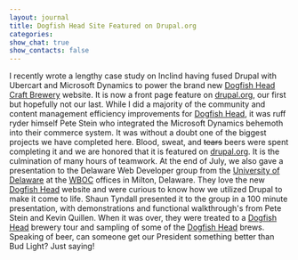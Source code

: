 ```yaml
---
layout: journal
title: Dogfish Head Site Featured on Drupal.org
categories: 
show_chat: true
show_contacts: false
---
```


I recently wrote a lengthy case study on Inclind having fused Drupal with Ubercart and Microsoft Dynamics to power the brand new <a href="http://www.dogfish.com" target="_blank">Dogfish Head Craft Brewery</a> website. It is now a front page feature on <a href="http://www.drupal.org" target="_blank">drupal.org</a>, our first but hopefully not our last. While I did a majority of the community and content management efficiency improvements for <a href="http://www.dogfish.com" target="_blank">Dogfish Head</a>, it was ruff ryder himself Pete Stein who integrated the Microsoft Dynamics behemoth into their commerce system. It was without a doubt one of the biggest projects we have completed here. Blood, sweat, and <del datetime="2009-07-30T18:58:47+00:00">tears</del> beers were spent completing it and we are honored that it is featured on <a href="http://www.drupal.org" target="_blank">drupal.org</a>. It is the culmination of many hours of teamwork. At the end of July, we also gave a presentation to the Delaware Web Developer group from the <a href="http://www.udel.edu" target="_blank">University of Delaware</a> at the <a href="http://www.wboc.com" target="_blank">WBOC</a> offices in Milton, Delaware. They love the new <a href="http://www.dogfish.com" target="_blank">Dogfish Head</a> website and were curious to know how we utilized Drupal to make it come to life. Shaun Tyndall presented it to the group in a 100 minute presentation, with demonstrations and functional walkthrough&#39;s from Pete Stein and Kevin Quillen. When it was over, they were treated to a <a href="http://www.dogfish.com" target="_blank">Dogfish Head</a> brewery tour and sampling of some of the <a href="http://www.dogfish.com" target="_blank">Dogfish Head</a> brews. Speaking of beer, can someone get our President something better than Bud Light? Just saying!